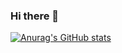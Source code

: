 ### Hi there 👋
[![Anurag's GitHub stats](https://github-readme-stats.vercel.app/api?username=adrianBrands)](https://github.com/anuraghazra/github-readme-stats)
<!--
**adrianBrands/adrianBrands** is a ✨ _special_ ✨ repository because its `README.md` (this file) appears on your GitHub profile.

Here are some ideas to get you started:

- 🔭 I’m currently working on ....
- 🌱 I’m currently learning ...
- 👯 I’m looking to collaborate on ...
- 🤔 I’m looking for help with ...
- 💬 Ask me about ...
- 📫 How to reach me: ...
- 😄 Pronouns: ...
- ⚡ Fun fact: ...
-->
